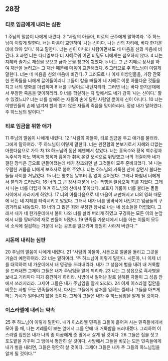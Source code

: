 ## 28장
### 티로 임금에게 내리는 심판
1 주님의 말씀이 나에게 내렸다.
2 “사람의 아들아, 티로의 군주에게 말하여라. ‘주 하느님이 이렇게 말한다. 너는 마음이 교만하여 ′나는 신이다. 나는 신의 자리에, 바다 한가운데에 앉아 있다.′ 하고 말한다. 너는 신이 아니라 사람이면서도 네 마음을 신의 마음에 비긴다.
3 과연 너는 다니엘보다 더 지혜로워 어떤 비밀도 너에게는 심오하지 않다.
4 너는 지혜와 슬기로 재산을 모으고 금과 은을 창고에 쌓았다.
5 너는 그 큰 지혜로 장사를 하여 재산을 늘리고는 그 재산 때문에 마음이 교만해졌다.
6 그러므로 주 하느님이 이렇게 말한다. 너는 네 마음을 신의 마음에 비긴다.
7 그러므로 나 이제 이방인들을, 가장 잔혹한 민족들을 너에게 끌어들이리니 그들이 칼을 빼들어 네 지혜로 이룬 아름다운 것들을 치고 너의 영화를 더럽히며
8 너를 구덩이로 내던지리라. 그러면 너는 바다 한가운데에서 무참한 죽음을 맞이하리라.
9 너를 학살하는 자 앞에서도 네가 감히 ′나는 신이다.′ 할 수 있겠느냐? 너는 너를 살해하는 자들의 손에 달린 사람일 뿐이지 신이 아니다.
10 너는 이방인들의 손에 넘겨져 할례 받지 않은 자들의 죽음을 맞이하리라. 정녕 내가 말하였다. 주 하느님의 말이다.’”
### 티로 임금을 위한 애가
11 주님의 말씀이 나에게 내렸다.
12 “사람의 아들아, 티로 임금을 두고 애가를 불러라. 그에게 말하여라. ‘주 하느님이 이렇게 말한다. 너는 완전함의 본보기로서 지혜와 더없는 아름다움으로 가득 차
13 하느님의 동산 에덴에서 살았다. 너는 홍옥수와 황옥 백수정과 녹주석과 마노 벽옥과 청옥과 홍옥과 취옥 온갖 보석으로 뒤덮였고 너의 귀걸이와 네가 걸친 장식은 금으로 만들어졌는데 네가 창조되던 날 그것들이 모두 준비되었다.
14 나는 우람한 커룹을 너에게 보호자로 붙여 주었다. 너는 하느님의 거룩한 산에 살면서 불타는 돌들 사이를 거닐었다.
15 너는 창조된 날부터 흠 없이 걸어왔다. 그러나 마침내 너에게서 불의가 드러났다.
16 너의 그 큰 장사 때문에 너는 폭행을 일삼으며 죄를 지었다. 그래서 나는 너를 더럽게 여겨 하느님의 산에서 쫓아냈다. 보호자 커룹이 너를 불타는 돌들 사이에서 사라지게 하였다.
17 너의 아름다움으로 네 마음이 교만해지고 너의 영화 때문에 너는 네 지혜를 타락시키고 말았다. 그래서 내가 너를 땅바닥에 내던지고 임금들의 구경거리로 내놓았다.
18 너의 그 많은 죄와 부정한 장사로 너는 네 성소들을 더럽혔다. 그래서 내가 네 한가운데에서 불이 나와 너를 살라 버리게 하였고 구경하는 모든 이의 눈앞에서 너를 땅바닥의 재로 만들어 버렸다.
19 민족들 가운데에서 너를 아는 이들이 모두 네 소식에 질겁하는 가운데 너는 공포를 일으키며 영원히 사라져 버린다.’”
### 시돈에 내리는 심판
20 주님의 말씀이 나에게 내렸다.
21 “사람의 아들아, 시돈으로 얼굴을 돌리고 그곳을 거슬러 예언하여라.
22 너는 말하여라. ‘주 하느님이 이렇게 말한다. 시돈아, 나 이제 너를 대적하여 네 가운데에서 내 영광을 드러내리라. 내가 그 성읍에 벌을 내려 내 거룩함을 드러내면 그제야 그들은 내가 주님임을 알게 되리라.
23 나는 그 성읍으로 흑사병을 보내고 거리마다 피가 흥건하게 하리라. 사방에서 일어난 칼로 살해된 자들이 그 성읍 안에서 쓰러지리라. 그제야 그들은 내가 주님임을 알게 되리라.
24 이제 이스라엘 집안을 비웃는 사방 모든 민족들에게서, 다시는 그들에게 상처를 입히는 찔레나 그들을 아프게 하는 가시가 일어나지 않을 것이다. 그제야 그들은 내가 주 하느님임을 알게 될 것이다.
### 이스라엘에 내리는 약속
25 주 하느님이 이렇게 말한다. 내가 이스라엘 민족을 그들이 흩어져 사는 민족들에게서 모아 올 때, 나는 겨레들이 보는 앞에서 그들 안에 내 거룩함을 드러내겠다. 그리하여 이스라엘 집안은 내가 나의 종 야곱에게 준 땅에서 살게 될 것이다.
26 그들은 집을 짓고 포도밭을 가꾸며 그 땅에서 평안히 살 것이다. 사방에서 그들을 비웃는 모든 민족들에게 내가 벌을 내리면, 그들은 평안히 살 것이다. 그제야 그들은 내가 주 그들의 하느님임을 알게 될 것이다.’”
